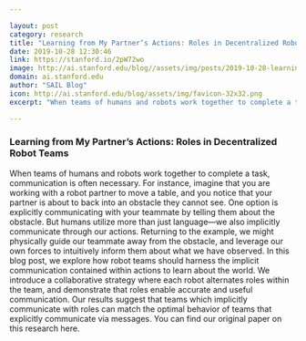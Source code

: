 ```yaml
---

layout: post
category: research
title: "Learning from My Partner’s Actions: Roles in Decentralized Robot Teams"
date: 2019-10-28 12:30:46
link: https://stanford.io/2pW72wo
image: http://ai.stanford.edu/blog//assets/img/posts/2019-10-28-learning-from-partners/image1.png
domain: ai.stanford.edu
author: "SAIL Blog"
icon: http://ai.stanford.edu/blog/assets/img/favicon-32x32.png
excerpt: "When teams of humans and robots work together to complete a task, communication is often necessary. For instance, imagine that you are working with a robot partner to move a table, and you notice that your partner is about to back into an obstacle they cannot see. One option is explicitly communicating with your teammate by telling them about the obstacle. But humans utilize more than just language—we also implicitly communicate through our actions. Returning to the example, we might physically guide our teammate away from the obstacle, and leverage our own forces to intuitively inform them about what we have observed. In this blog post, we explore how robot teams should harness the implicit communication contained within actions to learn about the world. We introduce a collaborative strategy where each robot alternates roles within the team, and demonstrate that roles enable accurate and useful communication. Our results suggest that teams which implicitly communicate with roles can match the optimal behavior of teams that explicitly communicate via messages. You can find our original paper on this research here."

---
```


### Learning from My Partner’s Actions: Roles in Decentralized Robot Teams

When teams of humans and robots work together to complete a task, communication is often necessary. For instance, imagine that you are working with a robot partner to move a table, and you notice that your partner is about to back into an obstacle they cannot see. One option is explicitly communicating with your teammate by telling them about the obstacle. But humans utilize more than just language—we also implicitly communicate through our actions. Returning to the example, we might physically guide our teammate away from the obstacle, and leverage our own forces to intuitively inform them about what we have observed. In this blog post, we explore how robot teams should harness the implicit communication contained within actions to learn about the world. We introduce a collaborative strategy where each robot alternates roles within the team, and demonstrate that roles enable accurate and useful communication. Our results suggest that teams which implicitly communicate with roles can match the optimal behavior of teams that explicitly communicate via messages. You can find our original paper on this research here.